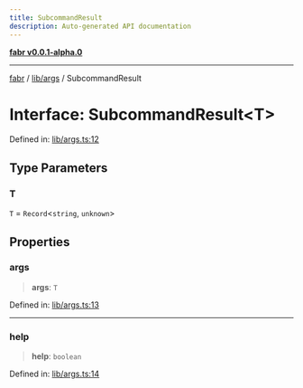 ```yaml
---
title: SubcommandResult
description: Auto-generated API documentation
---
```


[**fabr v0.0.1-alpha.0**](../../../README.md)

***

[fabr](../../../README.md) / [lib/args](../README.md) / SubcommandResult

# Interface: SubcommandResult\<T\>

Defined in: [lib/args.ts:12](https://github.com/yashjawale/fabr/blob/main/src/lib/args.ts#L12)

## Type Parameters

### T

`T` = `Record`\<`string`, `unknown`\>

## Properties

### args

> **args**: `T`

Defined in: [lib/args.ts:13](https://github.com/yashjawale/fabr/blob/main/src/lib/args.ts#L13)

***

### help

> **help**: `boolean`

Defined in: [lib/args.ts:14](https://github.com/yashjawale/fabr/blob/main/src/lib/args.ts#L14)

